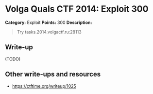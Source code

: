 # Volga Quals CTF 2014: Exploit 300

**Category:** Exploit
**Points:** 300
**Description:**

> Try tasks.2014.volgactf.ru:28113

## Write-up

(TODO)

## Other write-ups and resources

* <https://ctftime.org/writeup/1025>
